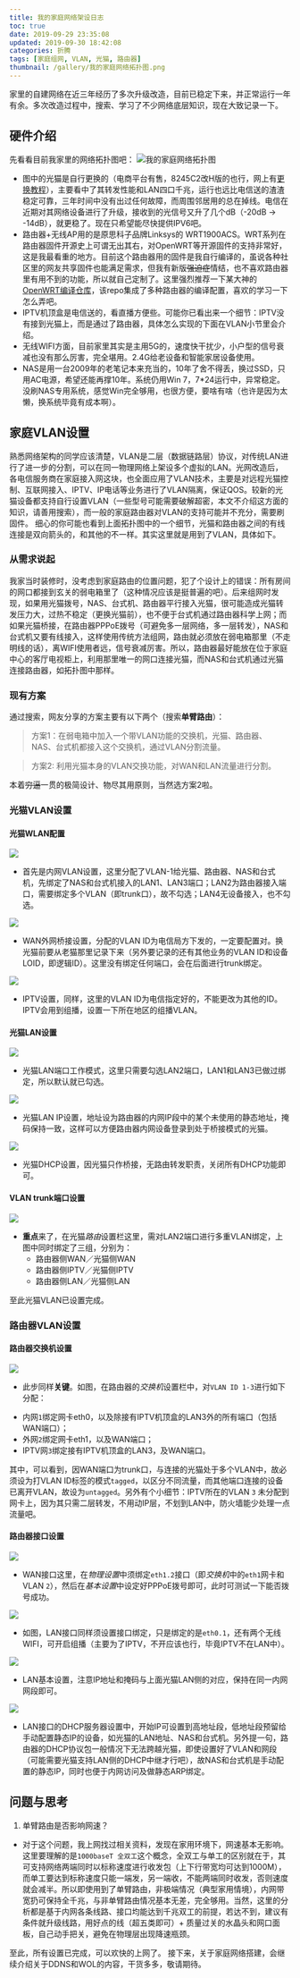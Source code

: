 ```yaml
---
title: 我的家庭网络架设日志
toc: true
date: 2019-09-29 23:35:08
updated: 2019-09-30 18:42:08
categories: 折腾
tags: [家庭组网, VLAN, 光猫, 路由器]
thumbnail: /gallery/我的家庭网络拓扑图.png
---
```


家里的自建网络在近三年经历了多次升级改造，目前已稳定下来，并正常运行一年有余。多次改造过程中，搜索、学习了不少网络底层知识，现在大致记录一下。
<!-- more -->
## 硬件介绍
先看看目前我家里的网络拓扑图吧：
![我的家庭网络拓扑图](/gallery/我的家庭网络拓扑图.png)

* 图中的光猫是自行更换的（电商平台有售，8245C2改H版的也行，网上有[更换教程](https://post.smzdm.com/p/738418/)），主要看中了其转发性能和LAN四口千兆，运行也远比电信送的渣渣稳定可靠，三年时间中没有出过任何故障，而周围邻居用的总在掉线。电信在近期对其网络设备进行了升级，接收到的光信号又升了几个dB（-20dB -> -14dB），就更稳了。现在只希望能尽快提供IPV6吧。
* 路由器+无线AP用的是原思科子品牌Linksys的 WRT1900ACS。WRT系列在路由器固件开源史上可谓无出其右，对OpenWRT等开源固件的支持非常好，这是我最看重的地方。目前这个路由器用的固件是我自行编译的，虽说各种社区里的网友共享固件也能满足需求，但我有新版~~强迫症~~情结，也不喜欢路由器里有用不到的功能，所以就自己定制了。这里强烈推荐一下某大神的[OpenWRT编译仓库](https://github.com/coolsnowwolf/lede)，该repo集成了多种路由器的编译配置，喜欢的学习一下怎么弄吧。
* IPTV机顶盒是电信送的，看直播方便些。可能你已看出来一个细节：IPTV没有接到光猫上，而是通过了路由器，具体怎么实现的下面在VLAN小节里会介绍。
* 无线WIFI方面，目前家里其实是主用5G的，速度快干扰少，小户型的信号衰减也没有那么厉害，完全堪用。2.4G给老设备和智能家居设备使用。
* NAS是用一台2009年的老笔记本来充当的，10年了舍不得丢，换过SSD，只用AC电源，希望还能再撑10年。系统仍用Win 7，7*24运行中，异常稳定。没刷NAS专用系统，感觉Win完全够用，也很方便，要啥有啥（也许是因为太懒，换系统毕竟有成本啊）。

## 家庭VLAN设置
熟悉网络架构的同学应该清楚，VLAN是二层（数据链路层）协议，对传统LAN进行了进一步的分割，可以在同一物理网络上架设多个虚拟的LAN。光网改造后，各电信服务商在家庭接入网这块，也全面应用了VLAN技术，主要是对远程光猫控制、互联网接入、IPTV、IP电话等业务进行了VLAN隔离，保证QOS。较新的光猫设备都支持自行设置VLAN（一些型号可能需要破解超密，本文不介绍这方面的知识，请善用搜索），而一般的家庭路由器对VLAN的支持可能并不充分，需要刷固件。
细心的你可能也看到上面拓扑图中的一个细节，光猫和路由器之间的有线连接是双向箭头的，和其他的不一样。其实这里就是用到了VLAN，具体如下。
### 从需求说起
我家当时装修时，没考虑到家庭路由的位置问题，犯了个设计上的错误：所有房间的网口都接到玄关的弱电箱里了（这种情况应该是挺普遍的吧）。后来组网时发现，如果用光猫拨号，NAS、台式机、路由器平行接入光猫，很可能造成光猫转发压力大，过热不稳定（更换光猫前），也不便于台式机通过路由器科学上网；而如果光猫桥接，在路由器PPPoE拨号（可避免多一层网络，多一层转发），NAS和台式机又要有线接入，这样使用传统方法组网，路由就必须放在弱电箱那里（不走明线的话），离WIFI使用者远，信号衰减厉害。所以，路由器最好能放在位于家庭中心的客厅电视柜上，利用那里唯一的网口连接光猫，而NAS和台式机通过光猫连接路由器，如拓扑图中那样。
### 现有方案
通过搜索，网友分享的方案主要有以下两个（搜索**单臂路由**）：
> 方案1：在弱电箱中加入一个带VLAN功能的交换机，光猫、路由器、NAS、台式机都接入这个交换机，通过VLAN分割流量。

> 方案2: 利用光猫本身的VLAN交换功能，对WAN和LAN流量进行分割。

本着~~穷逼~~一贯的极简设计、物尽其用原则，当然选方案2啦。
### 光猫VLAN设置
#### 光猫WLAN配置
![](/gallery/15698166127923.jpg)

* 首先是内网VLAN设置，这里分配了VLAN-1给光猫、路由器、NAS和台式机，先绑定了NAS和台式机接入的LAN1、LAN3端口；LAN2为路由器接入端口，需要绑定多个VLAN（即trunk口），故不勾选；LAN4无设备接入，也不勾选。

![](/gallery/15698170131525.jpg)

* WAN外网桥接设置，分配的VLAN ID为电信局方下发的，一定要配置对。换光猫前要从老猫那里记录下来（另外要记录的还有其他业务的VLAN ID和设备LOID，即逻辑ID）。这里没有绑定任何端口，会在后面进行trunk绑定。

![](/gallery/15698174875130.jpg)

* IPTV设置，同样，这里的VLAN ID为电信指定好的，不能更改为其他的ID。IPTV会用到组播，设置一下所在地区的组播VLAN。

#### 光猫LAN设置
![](/gallery/15698176862757.jpg)

* 光猫LAN端口工作模式，这里只需要勾选LAN2端口，LAN1和LAN3已做过绑定，所以默认就已勾选。

![](/gallery/15698180048699.jpg)

* 光猫LAN IP设置，地址设为路由器的内网IP段中的某个未使用的静态地址，掩码保持一致，这样可以方便路由器内网设备登录到处于桥接模式的光猫。

![](/gallery/15698183127247.jpg)

* 光猫DHCP设置，因光猫只作桥接，无路由转发职责，关闭所有DHCP功能即可。

#### VLAN trunk端口设置

![](/gallery/15698185865091.jpg)

* **重点**来了，在光猫*路由*设置栏这里，需对LAN2端口进行多重VLAN绑定，上图中同时绑定了三组，分别为：
  - 路由器侧WAN／光猫侧WAN
  - 路由器侧IPTV／光猫侧IPTV
  - 路由器侧LAN／光猫侧LAN

至此光猫VLAN已设置完成。

### 路由器VLAN设置
#### 路由器交换机设置
![](/gallery/15698192286427.jpg)

* 此步同样**关键**。如图，在路由器的*交换机*设置栏中，对`VLAN ID 1-3`进行如下分配：
 - 内网`1`绑定网卡eth0，以及除接有IPTV机顶盒的LAN3外的所有端口（包括WAN端口）；
 - 外网`2`绑定网卡eth1，以及WAN端口；
 - IPTV网`3`绑定接有IPTV机顶盒的LAN3，及WAN端口。

  其中，可以看到，因WAN端口为trunk口，与连接的光猫处于多个VLAN中，故必须设为打VLAN ID标签的模式`tagged`，以区分不同流量，而其他端口连接的设备已离开VLAN，故设为`untagged`。另外有个小细节：IPTV所在的VLAN `3` 未分配到网卡上，因为其只需二层转发，不用动IP层，不划到LAN中，防火墙能少处理一点流量吧。

#### 路由器接口设置
![](/gallery/15698200530052.jpg)

* WAN接口这里，在*物理设置*中须绑定`eth1.2`接口（即*交换机*中的`eth1`网卡和VLAN `2`），然后在*基本设置*中设定好PPPoE拨号即可，此时可测试一下能否拨号成功。

![](/gallery/15698206303338.jpg)

* 如图，LAN接口同样须设置接口绑定，只是绑定的是`eth0.1`，还有两个无线WIFI，可开启组播（主要为了IPTV，不开应该也行，毕竟IPTV不在LAN中）。

![](/gallery/15698217111214.jpg)

* LAN基本设置，注意IP地址和掩码与上面光猫LAN侧的对应，保持在同一内网网段即可。

![](/gallery/15698212854478.jpg)

* LAN接口的DHCP服务器设置中，开始IP可设置到高地址段，低地址段预留给手动配置静态IP的设备，如光猫的LAN地址、NAS和台式机。另外提一句，路由器的DHCP协议包一般情况下无法跨越光猫，即使设置好了VLAN和网段（可能需要光猫支持LAN侧的DHCP中继才行吧），故NAS和台式机是手动配置的静态IP，同时也便于内网访问及做静态ARP绑定。

## 问题与思考

1. 单臂路由是否影响网速？
 - 对于这个问题，我上网找过相关资料，发现在家用环境下，网速基本无影响。这里要理解的是`1000baseT 全双工`这个概念，全双工与单工的区别就在于，其可支持网络两端同时以标称速度进行收发包（上下行带宽均可达到1000M），而单工要达到标称速度只能一端发，另一端收，不能两端同时收发，否则速度就会减半。所以即使用到了单臂路由，非极端情况（典型家用情境），内网带宽扔可保持全千兆，与非单臂路由情况基本无差，完全够用。当然，这里的分析都是基于内网各条线路、接口均能达到千兆双工的前提，若达不到，建议有条件就升级线路，用好点的线（超五类即可）+ 质量过关的水晶头和网口面板，自己动手把关，避免在物理层出现降速瓶颈。

至此，所有设置已完成，可以欢快的上网了。
接下来，关于家庭网络搭建，会继续介绍关于DDNS和WOL的内容，干货多多，敬请期待。

